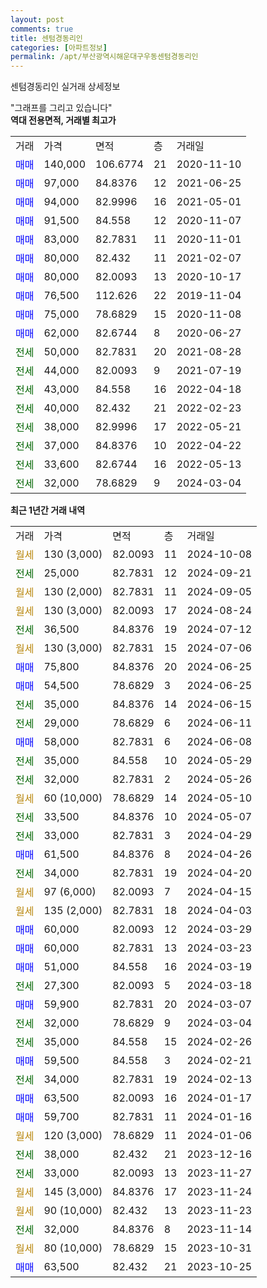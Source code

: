 ```yaml
---
layout: post
comments: true
title: 센텀경동리인
categories: [아파트정보]
permalink: /apt/부산광역시해운대구우동센텀경동리인
---
```


센텀경동리인 실거래 상세정보

<script type="text/javascript">
  google.charts.load('current', {'packages':['line', 'corechart']});
  google.charts.setOnLoadCallback(drawChart);

  function drawChart() {
    var data = new google.visualization.DataTable();
    data.addColumn('date', '거래일');
    data.addColumn('number', "매매");
    data.addColumn('number', "전세");
    data.addColumn('number', "전매");

    data.addRows([[new Date(Date.parse("2024-10-08")), null, null, null], [new Date(Date.parse("2024-09-21")), null, 25000, null], [new Date(Date.parse("2024-09-05")), null, null, null], [new Date(Date.parse("2024-08-24")), null, null, null], [new Date(Date.parse("2024-07-12")), null, 36500, null], [new Date(Date.parse("2024-07-06")), null, null, null], [new Date(Date.parse("2024-06-25")), 75800, null, null], [new Date(Date.parse("2024-06-25")), 54500, null, null], [new Date(Date.parse("2024-06-15")), null, 35000, null], [new Date(Date.parse("2024-06-11")), null, 29000, null], [new Date(Date.parse("2024-06-08")), 58000, null, null], [new Date(Date.parse("2024-05-29")), null, 35000, null], [new Date(Date.parse("2024-05-26")), null, 32000, null], [new Date(Date.parse("2024-05-10")), null, null, null], [new Date(Date.parse("2024-05-07")), null, 33500, null], [new Date(Date.parse("2024-04-29")), null, 33000, null], [new Date(Date.parse("2024-04-26")), 61500, null, null], [new Date(Date.parse("2024-04-20")), null, 34000, null], [new Date(Date.parse("2024-04-15")), null, null, null], [new Date(Date.parse("2024-04-03")), null, null, null], [new Date(Date.parse("2024-03-29")), 60000, null, null], [new Date(Date.parse("2024-03-23")), 60000, null, null], [new Date(Date.parse("2024-03-19")), 51000, null, null], [new Date(Date.parse("2024-03-18")), null, 27300, null], [new Date(Date.parse("2024-03-07")), 59900, null, null], [new Date(Date.parse("2024-03-04")), null, 32000, null], [new Date(Date.parse("2024-02-26")), null, 35000, null], [new Date(Date.parse("2024-02-21")), 59500, null, null], [new Date(Date.parse("2024-02-13")), null, 34000, null], [new Date(Date.parse("2024-01-17")), 63500, null, null], [new Date(Date.parse("2024-01-16")), 59700, null, null], [new Date(Date.parse("2024-01-06")), null, null, null], [new Date(Date.parse("2023-12-16")), null, 38000, null], [new Date(Date.parse("2023-11-27")), null, 33000, null], [new Date(Date.parse("2023-11-24")), null, null, null], [new Date(Date.parse("2023-11-23")), null, null, null], [new Date(Date.parse("2023-11-14")), null, 32000, null], [new Date(Date.parse("2023-10-31")), null, null, null], [new Date(Date.parse("2023-10-25")), 63500, null, null]]);

    var options = {
      hAxis: {
        format: 'yyyy/MM/dd'
      },    
      lineWidth: 0,
      pointsVisible: true,    
      title: '최근 1년간 유형별 실거래가 분포',
      legend: { position: 'bottom' }
    };

    var formatter = new google.visualization.NumberFormat({pattern:'###,###'} );
    formatter.format(data, 1);
    formatter.format(data, 2);
    
    setTimeout(function() {
        var chart = new google.visualization.LineChart(document.getElementById('columnchart_material'));
        chart.draw(data, (options));
        document.getElementById('loading').style.display = 'none';
    }, 200);
  }
</script>


<div id="loading" style="z-index:20; display: block; margin-left: 0px">"그래프를 그리고 있습니다"</div>
<div id="columnchart_material" style="width: 95%; margin-left: 0px; display: block"></div>
<!-- contents start -->
<b>역대 전용면적, 거래별 최고가</b>
<table class="sortable">
    <tr>
      <td>거래</td>
      <td>가격</td>
      <td>면적</td>
      <td>층</td>
      <td>거래일</td>
    </tr>
        <tr>
          <td><a style="color: blue">매매</a></td>
          <td>140,000</td>
          <td>106.6774</td>
          <td>21</td>
          <td>2020-11-10</td>
        </tr>            <tr>
          <td><a style="color: blue">매매</a></td>
          <td>97,000</td>
          <td>84.8376</td>
          <td>12</td>
          <td>2021-06-25</td>
        </tr>            <tr>
          <td><a style="color: blue">매매</a></td>
          <td>94,000</td>
          <td>82.9996</td>
          <td>16</td>
          <td>2021-05-01</td>
        </tr>            <tr>
          <td><a style="color: blue">매매</a></td>
          <td>91,500</td>
          <td>84.558</td>
          <td>12</td>
          <td>2020-11-07</td>
        </tr>            <tr>
          <td><a style="color: blue">매매</a></td>
          <td>83,000</td>
          <td>82.7831</td>
          <td>11</td>
          <td>2020-11-01</td>
        </tr>            <tr>
          <td><a style="color: blue">매매</a></td>
          <td>80,000</td>
          <td>82.432</td>
          <td>11</td>
          <td>2021-02-07</td>
        </tr>            <tr>
          <td><a style="color: blue">매매</a></td>
          <td>80,000</td>
          <td>82.0093</td>
          <td>13</td>
          <td>2020-10-17</td>
        </tr>            <tr>
          <td><a style="color: blue">매매</a></td>
          <td>76,500</td>
          <td>112.626</td>
          <td>22</td>
          <td>2019-11-04</td>
        </tr>            <tr>
          <td><a style="color: blue">매매</a></td>
          <td>75,000</td>
          <td>78.6829</td>
          <td>15</td>
          <td>2020-11-08</td>
        </tr>            <tr>
          <td><a style="color: blue">매매</a></td>
          <td>62,000</td>
          <td>82.6744</td>
          <td>8</td>
          <td>2020-06-27</td>
        </tr>        
        <tr>
              <td><a style="color: darkgreen">전세</a></td>
              <td>50,000</td>
              <td>82.7831</td>
              <td>20</td>
              <td>2021-08-28</td>
            </tr>            <tr>
              <td><a style="color: darkgreen">전세</a></td>
              <td>44,000</td>
              <td>82.0093</td>
              <td>9</td>
              <td>2021-07-19</td>
            </tr>            <tr>
              <td><a style="color: darkgreen">전세</a></td>
              <td>43,000</td>
              <td>84.558</td>
              <td>16</td>
              <td>2022-04-18</td>
            </tr>            <tr>
              <td><a style="color: darkgreen">전세</a></td>
              <td>40,000</td>
              <td>82.432</td>
              <td>21</td>
              <td>2022-02-23</td>
            </tr>            <tr>
              <td><a style="color: darkgreen">전세</a></td>
              <td>38,000</td>
              <td>82.9996</td>
              <td>17</td>
              <td>2022-05-21</td>
            </tr>            <tr>
              <td><a style="color: darkgreen">전세</a></td>
              <td>37,000</td>
              <td>84.8376</td>
              <td>10</td>
              <td>2022-04-22</td>
            </tr>            <tr>
              <td><a style="color: darkgreen">전세</a></td>
              <td>33,600</td>
              <td>82.6744</td>
              <td>16</td>
              <td>2022-05-13</td>
            </tr>            <tr>
              <td><a style="color: darkgreen">전세</a></td>
              <td>32,000</td>
              <td>78.6829</td>
              <td>9</td>
              <td>2024-03-04</td>
            </tr>        
    
</table>

<b>최근 1년간 거래 내역</b>

<table class="sortable">
    <tr>
      <td>거래</td>
      <td>가격</td>
      <td>면적</td>
      <td>층</td>
      <td>거래일</td>
    </tr>
    <tr>
      <td><a style="color: darkgoldenrod">월세</a></td>
      <td>130 (3,000)</td>
      <td>82.0093</td>
      <td>11</td>
      <td>2024-10-08</td>
    </tr>          <tr>
      <td><a style="color: darkgreen">전세</a></td>
      <td>25,000</td>
      <td>82.7831</td>
      <td>12</td>
      <td>2024-09-21</td>
    </tr>          <tr>
      <td><a style="color: darkgoldenrod">월세</a></td>
      <td>130 (2,000)</td>
      <td>82.7831</td>
      <td>11</td>
      <td>2024-09-05</td>
    </tr>          <tr>
      <td><a style="color: darkgoldenrod">월세</a></td>
      <td>130 (3,000)</td>
      <td>82.0093</td>
      <td>17</td>
      <td>2024-08-24</td>
    </tr>          <tr>
      <td><a style="color: darkgreen">전세</a></td>
      <td>36,500</td>
      <td>84.8376</td>
      <td>19</td>
      <td>2024-07-12</td>
    </tr>          <tr>
      <td><a style="color: darkgoldenrod">월세</a></td>
      <td>130 (3,000)</td>
      <td>82.7831</td>
      <td>15</td>
      <td>2024-07-06</td>
    </tr>          <tr>
      <td><a style="color: blue">매매</a></td>
      <td>75,800</td>
      <td>84.8376</td>
      <td>20</td>
      <td>2024-06-25</td>
    </tr>          <tr>
      <td><a style="color: blue">매매</a></td>
      <td>54,500</td>
      <td>78.6829</td>
      <td>3</td>
      <td>2024-06-25</td>
    </tr>          <tr>
      <td><a style="color: darkgreen">전세</a></td>
      <td>35,000</td>
      <td>84.8376</td>
      <td>14</td>
      <td>2024-06-15</td>
    </tr>          <tr>
      <td><a style="color: darkgreen">전세</a></td>
      <td>29,000</td>
      <td>78.6829</td>
      <td>6</td>
      <td>2024-06-11</td>
    </tr>          <tr>
      <td><a style="color: blue">매매</a></td>
      <td>58,000</td>
      <td>82.7831</td>
      <td>6</td>
      <td>2024-06-08</td>
    </tr>          <tr>
      <td><a style="color: darkgreen">전세</a></td>
      <td>35,000</td>
      <td>84.558</td>
      <td>10</td>
      <td>2024-05-29</td>
    </tr>          <tr>
      <td><a style="color: darkgreen">전세</a></td>
      <td>32,000</td>
      <td>82.7831</td>
      <td>2</td>
      <td>2024-05-26</td>
    </tr>          <tr>
      <td><a style="color: darkgoldenrod">월세</a></td>
      <td>60 (10,000)</td>
      <td>78.6829</td>
      <td>14</td>
      <td>2024-05-10</td>
    </tr>          <tr>
      <td><a style="color: darkgreen">전세</a></td>
      <td>33,500</td>
      <td>84.8376</td>
      <td>10</td>
      <td>2024-05-07</td>
    </tr>          <tr>
      <td><a style="color: darkgreen">전세</a></td>
      <td>33,000</td>
      <td>82.7831</td>
      <td>3</td>
      <td>2024-04-29</td>
    </tr>          <tr>
      <td><a style="color: blue">매매</a></td>
      <td>61,500</td>
      <td>84.8376</td>
      <td>8</td>
      <td>2024-04-26</td>
    </tr>          <tr>
      <td><a style="color: darkgreen">전세</a></td>
      <td>34,000</td>
      <td>82.7831</td>
      <td>19</td>
      <td>2024-04-20</td>
    </tr>          <tr>
      <td><a style="color: darkgoldenrod">월세</a></td>
      <td>97 (6,000)</td>
      <td>82.0093</td>
      <td>7</td>
      <td>2024-04-15</td>
    </tr>          <tr>
      <td><a style="color: darkgoldenrod">월세</a></td>
      <td>135 (2,000)</td>
      <td>82.7831</td>
      <td>18</td>
      <td>2024-04-03</td>
    </tr>          <tr>
      <td><a style="color: blue">매매</a></td>
      <td>60,000</td>
      <td>82.0093</td>
      <td>12</td>
      <td>2024-03-29</td>
    </tr>          <tr>
      <td><a style="color: blue">매매</a></td>
      <td>60,000</td>
      <td>82.7831</td>
      <td>13</td>
      <td>2024-03-23</td>
    </tr>          <tr>
      <td><a style="color: blue">매매</a></td>
      <td>51,000</td>
      <td>84.558</td>
      <td>16</td>
      <td>2024-03-19</td>
    </tr>          <tr>
      <td><a style="color: darkgreen">전세</a></td>
      <td>27,300</td>
      <td>82.0093</td>
      <td>5</td>
      <td>2024-03-18</td>
    </tr>          <tr>
      <td><a style="color: blue">매매</a></td>
      <td>59,900</td>
      <td>82.7831</td>
      <td>20</td>
      <td>2024-03-07</td>
    </tr>          <tr>
      <td><a style="color: darkgreen">전세</a></td>
      <td>32,000</td>
      <td>78.6829</td>
      <td>9</td>
      <td>2024-03-04</td>
    </tr>          <tr>
      <td><a style="color: darkgreen">전세</a></td>
      <td>35,000</td>
      <td>84.558</td>
      <td>15</td>
      <td>2024-02-26</td>
    </tr>          <tr>
      <td><a style="color: blue">매매</a></td>
      <td>59,500</td>
      <td>84.558</td>
      <td>3</td>
      <td>2024-02-21</td>
    </tr>          <tr>
      <td><a style="color: darkgreen">전세</a></td>
      <td>34,000</td>
      <td>82.7831</td>
      <td>19</td>
      <td>2024-02-13</td>
    </tr>          <tr>
      <td><a style="color: blue">매매</a></td>
      <td>63,500</td>
      <td>82.0093</td>
      <td>16</td>
      <td>2024-01-17</td>
    </tr>          <tr>
      <td><a style="color: blue">매매</a></td>
      <td>59,700</td>
      <td>82.7831</td>
      <td>11</td>
      <td>2024-01-16</td>
    </tr>          <tr>
      <td><a style="color: darkgoldenrod">월세</a></td>
      <td>120 (3,000)</td>
      <td>78.6829</td>
      <td>11</td>
      <td>2024-01-06</td>
    </tr>          <tr>
      <td><a style="color: darkgreen">전세</a></td>
      <td>38,000</td>
      <td>82.432</td>
      <td>21</td>
      <td>2023-12-16</td>
    </tr>          <tr>
      <td><a style="color: darkgreen">전세</a></td>
      <td>33,000</td>
      <td>82.0093</td>
      <td>13</td>
      <td>2023-11-27</td>
    </tr>          <tr>
      <td><a style="color: darkgoldenrod">월세</a></td>
      <td>145 (3,000)</td>
      <td>84.8376</td>
      <td>17</td>
      <td>2023-11-24</td>
    </tr>          <tr>
      <td><a style="color: darkgoldenrod">월세</a></td>
      <td>90 (10,000)</td>
      <td>82.432</td>
      <td>13</td>
      <td>2023-11-23</td>
    </tr>          <tr>
      <td><a style="color: darkgreen">전세</a></td>
      <td>32,000</td>
      <td>84.8376</td>
      <td>8</td>
      <td>2023-11-14</td>
    </tr>          <tr>
      <td><a style="color: darkgoldenrod">월세</a></td>
      <td>80 (10,000)</td>
      <td>78.6829</td>
      <td>15</td>
      <td>2023-10-31</td>
    </tr>          <tr>
      <td><a style="color: blue">매매</a></td>
      <td>63,500</td>
      <td>82.432</td>
      <td>21</td>
      <td>2023-10-25</td>
    </tr>      </table>
<!-- contents end -->    

